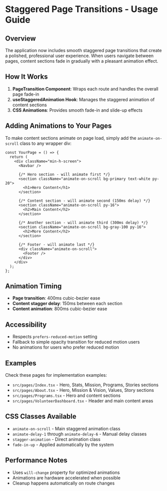 # Staggered Page Transitions - Usage Guide

## Overview
The application now includes smooth staggered page transitions that create a polished, professional user experience. When users navigate between pages, content sections fade in gradually with a pleasant animation effect.

## How It Works
1. **PageTransition Component**: Wraps each route and handles the overall page fade-in
2. **useStaggeredAnimation Hook**: Manages the staggered animation of content sections
3. **CSS Animations**: Provides smooth fade-in and slide-up effects

## Adding Animations to Your Pages

To make content sections animate on page load, simply add the `animate-on-scroll` class to any wrapper div:

```tsx
const YourPage = () => {
  return (
    <div className="min-h-screen">
      <Navbar />
      
      {/* Hero section - will animate first */}
      <section className="animate-on-scroll bg-primary text-white py-20">
        <h1>Hero Content</h1>
      </section>
      
      {/* Content section - will animate second (150ms delay) */}
      <section className="animate-on-scroll py-16">
        <h2>Main Content</h2>
      </section>
      
      {/* Another section - will animate third (300ms delay) */}
      <section className="animate-on-scroll bg-gray-100 py-16">
        <h2>More Content</h2>
      </section>
      
      {/* Footer - will animate last */}
      <div className="animate-on-scroll">
        <Footer />
      </div>
    </div>
  );
};
```

## Animation Timing
- **Page transition**: 400ms cubic-bezier ease
- **Content stagger delay**: 150ms between each section
- **Content animation**: 800ms cubic-bezier ease

## Accessibility
- Respects `prefers-reduced-motion` setting
- Fallback to simple opacity transition for reduced motion users
- No animations for users who prefer reduced motion

## Examples
Check these pages for implementation examples:
- `src/pages/Index.tsx` - Hero, Stats, Mission, Programs, Stories sections
- `src/pages/About.tsx` - Hero, Mission & Vision, Values, Story sections  
- `src/pages/Programs.tsx` - Hero and content sections
- `src/pages/VolunteerDashboard.tsx` - Header and main content areas

## CSS Classes Available
- `animate-on-scroll` - Main staggered animation class
- `animate-delay-1` through `animate-delay-6` - Manual delay classes
- `stagger-animation` - Direct animation class
- `fade-in-up` - Applied automatically by the system

## Performance Notes
- Uses `will-change` property for optimized animations
- Animations are hardware accelerated when possible
- Cleanup happens automatically on route changes